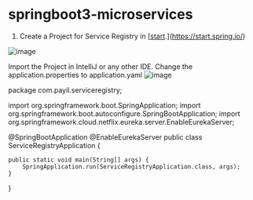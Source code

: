 # springboot3-microservices


1. Create a Project for Service Registry in [[start](https://start.spring.io/).](https://start.spring.io/)

![image](https://github.com/sridhar462/springboot3-microservices/assets/8515080/3c416ee2-b55e-4520-aea7-cc9bff97eee7)

Import the Project in IntelliJ or any other IDE.
Change the application.properties to application.yaml
![image](https://github.com/sridhar462/springboot3-microservices/assets/8515080/664b692b-39b8-4407-9dd3-b1ef745e62d2)

package com.payil.serviceregistry;

import org.springframework.boot.SpringApplication;
import org.springframework.boot.autoconfigure.SpringBootApplication;
import org.springframework.cloud.netflix.eureka.server.EnableEurekaServer;

@SpringBootApplication
@EnableEurekaServer
public class ServiceRegistryApplication {

	public static void main(String[] args) {
		SpringApplication.run(ServiceRegistryApplication.class, args);
	}

}

